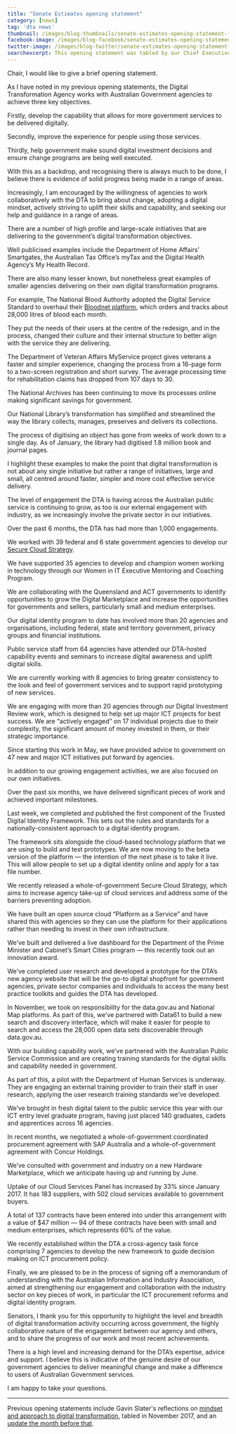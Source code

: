 ```yaml
---
title: "Senate Estimates opening statement"
category: [news]
tag: 'dta news'
thumbnail: /images/blog-thumbnails/senate-estimates-opening-statement-february-2018-thumbnail.png
facebook-image: /images/blog-facebook/senate-estimates-opening-statement-february-2018-facebook.png
twitter-image: /images/blog-twitter/senate-estimates-opening-statement-february-2018-twitter.png
searchexcerpt: This opening statement was tabled by our Chief Executive Officer Gavin Slater at Senate Estimates on 27 February 2018.
---
```


Chair, I would like to give a brief opening statement.

As I have noted in my previous opening statements, the Digital Transformation Agency works with Australian Government agencies to achieve three key objectives.

Firstly, develop the capability that allows for more government services to be delivered digitally.

Secondly, improve the experience for people using those services.

Thirdly, help government make sound digital investment decisions and ensure change programs are being well executed.

With this as a backdrop, and recognising there is always much to be done, I believe there is evidence of solid progress being made in a range of areas.

Increasingly, I am encouraged by the willingness of agencies to work collaboratively with the DTA to bring about change, adopting a digital mindset, actively striving to uplift their skills and capability, and seeking our help and guidance in a range of areas.

There are a number of high profile and large-scale initiatives that are delivering to the government’s digital transformation objectives.

Well publicised examples include the Department of Home Affairs’ Smartgates, the Australian Tax Office’s myTax and the Digital Health Agency’s My Health Record.

There are also many lesser known, but nonetheless great examples of smaller agencies delivering on their own digital transformation programs.

For example, The National Blood Authority adopted the Digital Service Standard to overhaul their [Bloodnet platform](/blog/transforming-bloodnet/), which orders and tracks about 28,000 litres of blood each month.

They put the needs of their users at the centre of the redesign, and in the process, changed their culture and their internal structure to better align with the service they are delivering.

The Department of Veteran Affairs MyService project gives veterans a faster and simpler experience, changing the process from a 16-page form to a two-screen registration and short survey. The average processing time for rehabilitation claims has dropped from 107 days to 30.

The National Archives has been continuing to move its processes online making significant savings for government.

Our National Library’s transformation has simplified and streamlined the way the library collects, manages, preserves and delivers its collections.

The process of digitising an object has gone from weeks of work down to a single day. As of January, the library had digitised 1.8 million book and journal pages.

I highlight these examples to make the point that digital transformation is not about any single initiative but rather a range of initiatives, large and small, all centred around faster, simpler and more cost effective service delivery.

The level of engagement the DTA is having across the Australian public service is continuing to grow, as too is our external engagement with industry, as we increasingly involve the private sector in our initiatives.

Over the past 6 months, the DTA has had more than 1,000 engagements.

We worked with 39 federal and 6 state government agencies to develop our [Secure Cloud Strategy](/news/new-strategy-for-cloud/).

We have supported 35 agencies to develop and champion women working in technology through our Women in IT Executive Mentoring and Coaching Program.

We are collaborating with the Queensland and ACT governments to identify opportunities to grow the Digital Marketplace and increase the opportunities for governments and sellers, particularly small and medium enterprises.

Our digital identity program to date has involved more than 20 agencies and organisations, including federal, state and territory government, privacy groups and financial institutions.

Public service staff from 64 agencies have attended our DTA-hosted capability events and seminars to increase digital awareness and uplift digital skills.

We are currently working with 8 agencies to bring greater consistency to the look and feel of government services and to support rapid prototyping of new services.

We are engaging with more than 20 agencies through our Digital Investment Review work, which is designed to help set up major ICT projects for best success. We are “actively engaged” on 17 individual projects due to their complexity, the significant amount of money invested in them, or their strategic importance.

Since starting this work in May, we have provided advice to government on 47 new and major ICT initiatives put forward by agencies.

In addition to our growing engagement activities, we are also focused on our own initiatives.

Over the past six months, we have delivered significant pieces of work and achieved important milestones.

Last week, we completed and published the first component of the Trusted Digital Identity Framework. This sets out the rules and standards for a nationally-consistent approach to a digital identity program.

The framework sits alongside the cloud-based technology platform that we are using to build and test prototypes. We are now moving to the beta version of the platform &mdash; the intention of the next phase is to take it live. This will allow people to set up a digital identity online and apply for a tax file number.

We recently released a whole-of-government Secure Cloud Strategy, which aims to increase agency take-up of cloud services and address some of the barriers preventing adoption.

We have built an open source cloud “Platform as a Service” and have shared this with agencies so they can use the platform for their applications rather than needing to invest in their own infrastructure.

We’ve built and delivered a live dashboard for the Department of the Prime Minister and Cabinet’s Smart Cities program &mdash; this recently took out an innovation award.

We’ve completed user research and developed a prototype for the DTA’s new agency website that will be the go-to digital shopfront for government agencies, private sector companies and individuals to access the many best practice toolkits and guides the DTA has developed.

In November, we took on responsibility for the data.gov.au and National Map platforms. As part of this, we’ve partnered with Data61 to build a new search and discovery interface, which will make it easier for people to search and access the 28,000 open data sets discoverable through data.gov.au.

With our building capability work, we’ve partnered with the Australian Public Service Commission and are creating training standards for the digital skills and capability needed in government.

As part of this, a pilot with the Department of Human Services is underway. They are engaging an external training provider to train their staff in user research, applying the user research training standards we’ve developed.

We’ve brought in fresh digital talent to the public service this year with our ICT entry level graduate program, having just placed 140 graduates, cadets and apprentices across 16 agencies.

In recent months, we negotiated a whole-of-government coordinated procurement agreement with SAP Australia and a whole-of-government agreement with Concur Holdings.

We’ve consulted with government and industry on a new Hardware Marketplace, which we anticipate having up and running by June.

Uptake of our Cloud Services Panel has increased by 33% since January 2017. It has 183 suppliers, with 502 cloud services available to government buyers.

A total of 137 contracts have been entered into under this arrangement with a value of $47 million &mdash; 94 of these contracts have been with small and medium enterprises, which represents 60% of the value.

We recently established within the DTA a cross-agency task force comprising 7 agencies to develop the new framework to guide decision making on ICT procurement policy.

Finally, we are pleased to be in the process of signing off a memorandum of understanding with the Australian Information and Industry Association, aimed at strengthening our engagement and collaboration with the industry sector on key pieces of work, in particular the ICT procurement reforms and digital identity program.

Senators, I thank you for this opportunity to highlight the level and breadth of digital transformation activity occurring across government, the highly collaborative nature of the engagement between our agency and others, and to share the progress of our work and most recent achievements.

There is a high level and increasing demand for the DTA’s expertise, advice and support. I believe this is indicative of the genuine desire of our government agencies to deliver meaningful change and make a difference to users of Australian Government services.

I am happy to take your questions.

<hr />

Previous opening statements include Gavin Slater's reflections on [mindset and approach to digital transformation](/news/opening-statement-15-november/), tabled in November 2017, and an [update the month before that](/news/opening-statement/).

